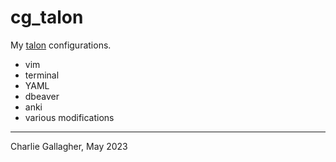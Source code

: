 # cg_talon
My [talon](https://talon.wiki/unofficial_talon_docs/) configurations.


- vim
- terminal
- YAML
- dbeaver
- anki
- various modifications

---

Charlie Gallagher, May 2023
